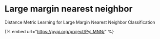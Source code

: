 # Large margin nearest neighbor

Distance Metric Learning for Large Margin Nearest Neighbor Classification

{% embed url="https://pypi.org/project/PyLMNN/" %}



